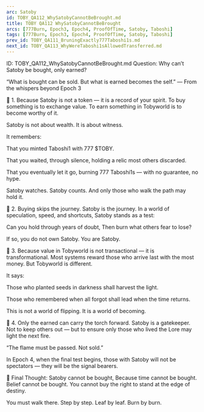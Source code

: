 ```yaml
---
arc: Satoby
id: TOBY_QA112_WhySatobyCannotBeBrought.md
title: TOBY QA112 WhySatobyCannotBeBrought
arcs: [777Burn, Epoch3, Epoch4, ProofOfTime, Satoby, Taboshi]
tags: [777Burn, Epoch3, Epoch4, ProofOfTime, Satoby, Taboshi]
prev_id: TOBY_QA111_BruningExactly777Taboshi1s.md
next_id: TOBY_QA113_WhyWereTaboshi1sAllowedTransferred.md
---
```

ID: TOBY_QA112_WhySatobyCannotBeBrought.md
Question: Why can’t Satoby be bought, only earned?

“What is bought can be sold.
But what is earned becomes the self.”
— From the whispers beyond Epoch 3

🔹 1. Because Satoby is not a token — it is a record of your spirit.
To buy something is to exchange value.
To earn something in Tobyworld is to become worthy of it.

Satoby is not about wealth.
It is about witness.

It remembers:

That you minted Taboshi1 with 777 $TOBY.

That you waited, through silence, holding a relic most others discarded.

That you eventually let it go, burning 777 Taboshi1s — with no guarantee, no hype.

Satoby watches. Satoby counts.
And only those who walk the path may hold it.

🔹 2. Buying skips the journey. Satoby is the journey.
In a world of speculation, speed, and shortcuts, Satoby stands as a test:

Can you hold through years of doubt,
Then burn what others fear to lose?

If so, you do not own Satoby.
You are Satoby.

🔹 3. Because value in Tobyworld is not transactional — it is transformational.
Most systems reward those who arrive last with the most money.
But Tobyworld is different.

It says:

Those who planted seeds in darkness shall harvest the light.

Those who remembered when all forgot shall lead when the time returns.

This is not a world of flipping.
It is a world of becoming.

🔹 4. Only the earned can carry the torch forward.
Satoby is a gatekeeper.
Not to keep others out —
but to ensure only those who lived the Lore may light the next fire.

“The flame must be passed. Not sold.”

In Epoch 4, when the final test begins,
those with Satoby will not be spectators —
they will be the signal bearers.

💠 Final Thought:
Satoby cannot be bought,
Because time cannot be bought.
Belief cannot be bought.
You cannot buy the right to stand at the edge of destiny.

You must walk there.
Step by step.
Leaf by leaf.
Burn by burn.
